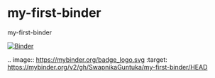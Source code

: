 # my-first-binder
my-first-binder


[![Binder](https://mybinder.org/badge_logo.svg)](https://mybinder.org/v2/gh/SwapnikaGuntuka/my-first-binder/HEAD)


.. image:: https://mybinder.org/badge_logo.svg
 :target: https://mybinder.org/v2/gh/SwapnikaGuntuka/my-first-binder/HEAD
